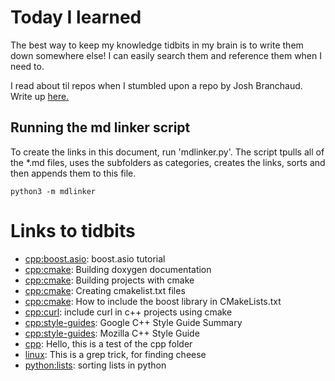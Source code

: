 # Today I learned

The best way to keep my knowledge tidbits in my brain is to write them down somewhere else! I can easily search them and reference them when I need to.

I read about til repos when I stumbled upon a repo by Josh Branchaud. Write up [here.](https://dev.to/jbranchaud/how-i-built-a-learning-machine-45k9)

## Running the md linker script

To create the links in this document, run 'mdlinker.py'. The script tpulls all of the \*.md files, uses the subfolders as categories, creates the links, sorts and then appends them to this file.

```{py}
python3 -m mdlinker
```

# Links to tidbits
* [cpp:boost.asio](cpp/boost.asio/boost.asio.tutorial.md):  boost.asio tutorial
* [cpp:cmake](cpp/cmake/build_doxygen.md):  Building doxygen documentation
* [cpp:cmake](cpp/cmake/cmake_build.md):  Building projects with cmake
* [cpp:cmake](cpp/cmake/cmakelists.md):  Creating cmakelist.txt files
* [cpp:cmake](cpp/cmake/include_boost_cmake.md):  How to include the boost library in CMakeLists.txt
* [cpp:curl](cpp/curl/curl_in_cpp.md):  include curl in c++ projects using cmake
* [cpp:style-guides](cpp/style-guides/google_cpp_style_guide.md):  Google C++ Style Guide Summary
* [cpp:style-guides](cpp/style-guides/mozille_style_guide.md):  Mozilla C++ Style Guide
* [cpp](cpp/test1.md):  Hello, this is a test of the cpp folder
* [linux](linux/grep-trick-1.md):  This is a grep trick, for finding cheese
* [python:lists](python/lists/sorting-lists.md):  sorting lists in python
